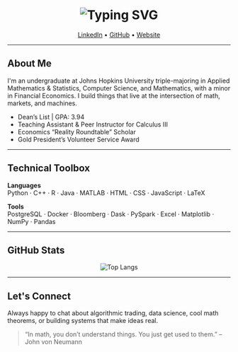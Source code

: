 <h1 align="center">
  <img src="https://readme-typing-svg.demolab.com?font=Fira+Code&pause=1000&width=435&lines=Hi+there%2C+I'm+Lucy+Malmud;I+code+math%2C+data%2C+and+markets." alt="Typing SVG" />
</h1>

<p align="center">
  <a href="https://www.linkedin.com/in/lucymal/">LinkedIn</a> • 
  <a href="https://github.com/lmalmud">GitHub</a> • 
  <a href="https://lmalmud.github.io">Website</a>
</p>

---

## About Me

I'm an undergraduate at Johns Hopkins University triple-majoring in Applied Mathematics & Statistics, Computer Science, and Mathematics, with a minor in Financial Economics. I build things that live at the intersection of math, markets, and machines.

- Dean’s List | GPA: 3.94
- Teaching Assistant & Peer Instructor for Calculus III
- Economics “Reality Roundtable” Scholar
- Gold President’s Volunteer Service Award

---

## Technical Toolbox

**Languages**  
Python · C++ · R · Java · MATLAB · HTML · CSS · JavaScript · LaTeX

**Tools**  
PostgreSQL · Docker · Bloomberg · Dask · PySpark · Excel · Matplotlib · NumPy · Pandas

---

## GitHub Stats

<p align="center">
  <img src="https://github-readme-stats.vercel.app/api/top-langs/?username=lmalmud&layout=compact&hide=html,css,makefile&theme=default" alt="Top Langs">
</p>

---

## Let's Connect

Always happy to chat about algorithmic trading, data science, cool math theorems, or building systems that make ideas real.

> “In math, you don’t understand things. You just get used to them.” – John von Neumann
